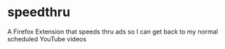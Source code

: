 # speedthru
A Firefox Extension that speeds thru ads so I can get back to my normal scheduled YouTube videos
